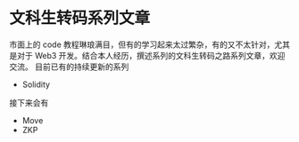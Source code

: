 # 文科生转码系列文章
市面上的 code 教程琳琅满目，但有的学习起来太过繁杂，有的又不太针对，尤其是对于 Web3 开发。结合本人经历，撰述系列的文科生转码之路系列文章，欢迎交流。
目前已有的持续更新的系列 
- Solidity

接下来会有
- Move
- ZKP
